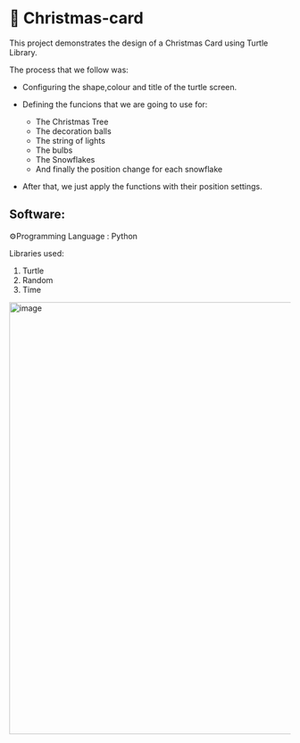 # 🎄 Christmas-card

This project demonstrates the design of a Christmas Card using Turtle Library.

The process that we follow was:
- Configuring the shape,colour and title of the turtle screen.
- Defining the funcions that we are going to use for:
  - The Christmas Tree
  - The decoration balls
  - The string of lights
  - The bulbs
  - The Snowflakes
  - And finally the position change for each snowflake

- After that, we just apply the functions with their position settings.


## Software:

⚙️Programming Language : Python

Libraries used:

1) Turtle
2) Random
3) Time

<img width="774" alt="image" src="https://github.com/giannpan/Christmas-card/assets/119360228/c295761e-ce61-415a-b063-8e5d00e76f19">


